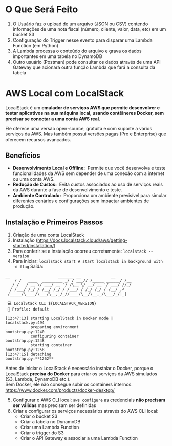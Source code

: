 # O Que Será Feito
1. O Usuário faz o upload de um arquivo (JSON ou CSV) contendo informações de uma nota fiscal (número, cliente, valor, data, etc) em um bucket S3
2. Configuração do Trigger nesse evento para disparar uma Lambda Function (em Python) 
3. A Lambda processa o conteúdo do arquivo e grava os dados importantes em uma tabela no DynamoDB
4. Outro usuário (Postman) pode consultar os dados através de uma API Gateway que acionará outra função Lambda que fará a consulta da tabela
# AWS Local com **LocalStack**
LocalStack é um **emulador de serviços AWS que permite desenvolver e testar aplicativos na sua máquina local, usando contêineres Docker, sem precisar se conectar a uma conta AWS real.**

Ele oferece uma versão open-source, gratuita e com suporte a vários serviços da AWS. Mas também possui versões pagas (Pro e Enterprise) que oferecem recursos avançados.
## Benefícios
- **Desenvolvimento Local e Offline:** 
    Permite que você desenvolva e teste funcionalidades da AWS sem depender de uma conexão com a internet ou uma conta AWS.
- **Redução de Custos:** 
    Evita custos associados ao uso de serviços reais da AWS durante a fase de desenvolvimento e teste.
- **Ambiente Controlado:** 
    Proporciona um ambiente previsível para simular diferentes cenários e configurações sem impactar ambientes de produção.
## Instalação e Primeiros Passos
1. Criação de uma conta LocalStack
2. Instalação (https://docs.localstack.cloud/aws/getting-started/installation/)
3. Para conferir se a instalação ocorreu corretamente: `localstack --version`
4. Para iniciar: `localstack start # start localstack in background with -d flag`
	Saída: 
```
__                     _______ __             __
    / /   ____  _________ _/ / ___// /_____ ______/ /__
   / /   / __ \/ ___/ __ `/ /\__ \/ __/ __ `/ ___/ //_/
  / /___/ /_/ / /__/ /_/ / /___/ / /_/ /_/ / /__/ ,<
 /_____/\____/\___/\__,_/_//____/\__/\__,_/\___/_/|_|

 💻 LocalStack CLI ${LOCALSTACK_VERSION}
 👤 Profile: default

[12:47:13] starting LocalStack in Docker mode 🐳                       localstack.py:494
           preparing environment                                       bootstrap.py:1240
           configuring container                                       bootstrap.py:1248
           starting container                                          bootstrap.py:1258
[12:47:15] detaching                                                   bootstrap.py:**1262**
```

Antes de iniciar o LocalStack é necessário instalar o Docker, porque o LocalStack **precisa do Docker** para criar os serviços da AWS simulados (S3, Lambda, DynamoDB etc.).  
Sem Docker, ele não consegue subir os containers internos.
	https://www.docker.com/products/docker-desktop/

5. Configurar o AWS CLI local:
	`aws configure`
	as credenciais **não precisam ser válidas** mas precisam ser definidas
6. Criar e configurar os serviços necessários através do AWS CLI local:
	- Criar o bucket S3
	- Criar a tabela no DynamoDB
	- Criar uma Lambda Function
	- Criar o trigger do S3
	- Criar o API Gateway e associar a uma Lambda Function
